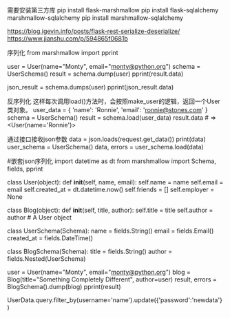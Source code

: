 需要安装第三方库
pip install flask-marshmallow
pip install flask-sqlalchemy marshmallow-sqlalchemy
pip install marshmallow-sqlalchemy

https://blog.igevin.info/posts/flask-rest-serialize-deserialize/
https://www.jianshu.com/p/594865f0681b


序列化
from marshmallow import pprint

user = User(name="Monty", email="monty@python.org")
schema = UserSchema()
result = schema.dump(user)
pprint(result.data)

json_result = schema.dumps(user)
pprint(json_result.data)

反序列化
这样每次调用load()方法时，会按照make_user的逻辑，返回一个User类对象。
user_data = {
    'name': 'Ronnie',
    'email': 'ronnie@stones.com'
}
schema = UserSchema()
result = schema.load(user_data)
result.data  # => <User(name='Ronnie')>

通过接口接收json参数
data = json.loads(request.get_data())
print(data)
user_schema = UserSchema()
data, errors = user_schema.load(data)


#嵌套json序列化
import datetime as dt
from marshmallow import Schema, fields, pprint

class User(object):
    def __init__(self, name, email):
        self.name = name
        self.email = email
        self.created_at = dt.datetime.now()
        self.friends = []
        self.employer = None

class Blog(object):
    def __init__(self, title, author):
        self.title = title
        self.author = author  # A User object

class UserSchema(Schema):
    name = fields.String()
    email = fields.Email()
    created_at = fields.DateTime()

class BlogSchema(Schema):
    title = fields.String()
    author = fields.Nested(UserSchema)


user = User(name="Monty", email="monty@python.org")
blog = Blog(title="Something Completely Different", author=user)
result, errors = BlogSchema().dump(blog)
pprint(result)

UserData.query.filter_by(username='name').update({'password':'newdata'})